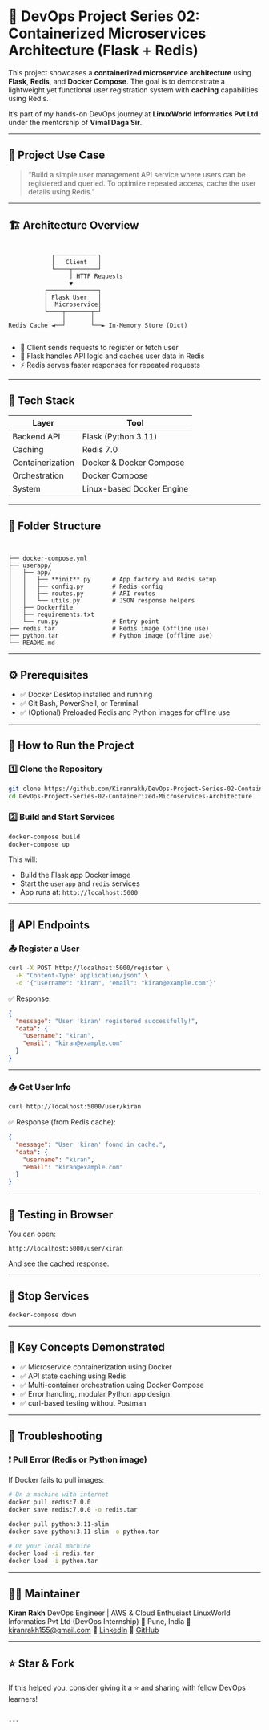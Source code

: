 # 🚀 DevOps Project Series 02: Containerized Microservices Architecture (Flask + Redis)

This project showcases a **containerized microservice architecture** using **Flask**, **Redis**, and **Docker Compose**. The goal is to demonstrate a lightweight yet functional user registration system with **caching** capabilities using Redis.

It’s part of my hands-on DevOps journey at **LinuxWorld Informatics Pvt Ltd** under the mentorship of **Vimal Daga Sir**.

---

## 📌 Project Use Case

> “Build a simple user management API service where users can be registered and queried. To optimize repeated access, cache the user details using Redis.”

---

## 🏗️ Architecture Overview

```

```
                ┌────────────┐
                │   Client   │
                └────┬───────┘
                     │ HTTP Requests
                     ▼
              ┌──────────────┐
              │ Flask User   │
              │  Microservice│
              └────┬───────┬─┘
                   │       │
    Redis Cache ◄──┘       └──► In-Memory Store (Dict)
```

```

- 👤 Client sends requests to register or fetch user
- 🐍 Flask handles API logic and caches user data in Redis
- ⚡ Redis serves faster responses for repeated requests

---

## 🧰 Tech Stack

| Layer        | Tool                  |
|--------------|------------------------|
| Backend API  | Flask (Python 3.11)    |
| Caching      | Redis 7.0              |
| Containerization | Docker & Docker Compose |
| Orchestration | Docker Compose         |
| System       | Linux-based Docker Engine |

---

## 📂 Folder Structure

```


├── docker-compose.yml
├── userapp/
│   ├── app/
│   │   ├── **init**.py      # App factory and Redis setup
│   │   ├── config.py        # Redis config
│   │   ├── routes.py        # API routes
│   │   └── utils.py         # JSON response helpers
│   ├── Dockerfile
│   ├── requirements.txt
│   └── run.py               # Entry point
├── redis.tar                # Redis image (offline use)
├── python.tar               # Python image (offline use)
└── README.md

````

---

## ⚙️ Prerequisites

- ✅ Docker Desktop installed and running
- ✅ Git Bash, PowerShell, or Terminal
- ✅ (Optional) Preloaded Redis and Python images for offline use

---

## 🚀 How to Run the Project

### 1️⃣ Clone the Repository

```bash
git clone https://github.com/Kiranrakh/DevOps-Project-Series-02-Containerized-Microservices-Architecture.git
cd DevOps-Project-Series-02-Containerized-Microservices-Architecture
````

### 2️⃣ Build and Start Services

```bash
docker-compose build
docker-compose up
```

This will:

* Build the Flask app Docker image
* Start the `userapp` and `redis` services
* App runs at: `http://localhost:5000`

---

## 📮 API Endpoints

### 📤 Register a User

```bash
curl -X POST http://localhost:5000/register \
  -H "Content-Type: application/json" \
  -d '{"username": "kiran", "email": "kiran@example.com"}'
```

✅ Response:

```json
{
  "message": "User 'kiran' registered successfully!",
  "data": {
    "username": "kiran",
    "email": "kiran@example.com"
  }
}
```

---

### 📥 Get User Info

```bash
curl http://localhost:5000/user/kiran
```

✅ Response (from Redis cache):

```json
{
  "message": "User 'kiran' found in cache.",
  "data": {
    "username": "kiran",
    "email": "kiran@example.com"
  }
}
```

---

## 🧪 Testing in Browser

You can open:

```
http://localhost:5000/user/kiran
```

And see the cached response.

---

## 🧼 Stop Services

```bash
docker-compose down
```

---

## 🧠 Key Concepts Demonstrated

* ✅ Microservice containerization using Docker
* ✅ API state caching using Redis
* ✅ Multi-container orchestration using Docker Compose
* ✅ Error handling, modular Python app design
* ✅ curl-based testing without Postman

---

## 🔧 Troubleshooting

### ❗ Pull Error (Redis or Python image)

If Docker fails to pull images:

```bash
# On a machine with internet
docker pull redis:7.0.0
docker save redis:7.0.0 -o redis.tar

docker pull python:3.11-slim
docker save python:3.11-slim -o python.tar

# On your local machine
docker load -i redis.tar
docker load -i python.tar
```

---



## 👨‍💻 Maintainer

**Kiran Rakh**
DevOps Engineer | AWS & Cloud Enthusiast
LinuxWorld Informatics Pvt Ltd (DevOps Internship)
📍 Pune, India
📧 [kiranrakh155@gmail.com](mailto:kiranrakh155@gmail.com)
🔗 [LinkedIn](https://www.linkedin.com/in/kiran-rakh)
🔗 [GitHub](https://github.com/kiranrakh)

---

## ⭐ Star & Fork

If this helped you, consider giving it a ⭐ and sharing with fellow DevOps learners!

```

---

